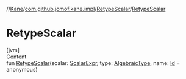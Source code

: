 //[Kane](../../index.md)/[com.github.jomof.kane.impl](../index.md)/[RetypeScalar](index.md)/[RetypeScalar](-retype-scalar.md)



# RetypeScalar  
[jvm]  
Content  
fun [RetypeScalar](-retype-scalar.md)(scalar: [ScalarExpr](../../com.github.jomof.kane/-scalar-expr/index.md), type: [AlgebraicType](../../com.github.jomof.kane.impl.types/-algebraic-type/index.md), name: [Id](../index.md#%5Bcom.github.jomof.kane.impl%2FId%2F%2F%2FPointingToDeclaration%2F%5D%2FClasslikes%2F-1364090856) = anonymous)  



